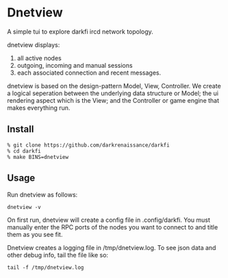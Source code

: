 # Dnetview

A simple tui to explore darkfi ircd network topology.

dnetview displays: 

1. all active nodes
2. outgoing, incoming and manual sessions
3. each associated connection and recent messages.

dnetview is based on the design-pattern Model, View, Controller. We
create a logical seperation between the underlying data structure or
Model; the ui rendering aspect which is the View; and the Controller or
game engine that makes everything run.

## Install 

```shell
% git clone https://github.com/darkrenaissance/darkfi 
% cd darkfi
% make BINS=dnetview
```

## Usage

Run dnetview as follows:

```shell
dnetview -v
```

On first run, dnetview will create a config file in .config/darkfi. You
must manually enter the RPC ports of the nodes you want to connect to
and title them as you see fit.

Dnetview creates a logging file in /tmp/dnetview.log. To see json data
and other debug info, tail the file like so:

```shell
tail -f /tmp/dnetview.log
```

